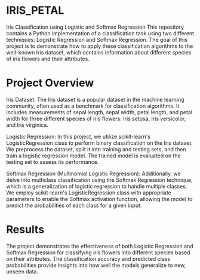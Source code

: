 # IRIS_PETAL
Iris Classification using Logistic and Softmax Regression
This repository contains a Python implementation of a classification task using two different techniques: Logistic Regression and Softmax Regression. The goal of this project is to demonstrate how to apply these classification algorithms to the well-known Iris dataset, which contains information about different species of iris flowers and their attributes.

# Project Overview
Iris Dataset: The Iris dataset is a popular dataset in the machine learning community, often used as a benchmark for classification algorithms. It includes measurements of sepal length, sepal width, petal length, and petal width for three different species of iris flowers: Iris setosa, Iris versicolor, and Iris virginica.

Logistic Regression: In this project, we utilize scikit-learn's LogisticRegression class to perform binary classification on the Iris dataset. We preprocess the dataset, split it into training and testing sets, and then train a logistic regression model. The trained model is evaluated on the testing set to assess its performance.

Softmax Regression (Multinomial Logistic Regression): Additionally, we delve into multiclass classification using the Softmax Regression technique, which is a generalization of logistic regression to handle multiple classes. We employ scikit-learn's LogisticRegression class with appropriate parameters to enable the Softmax activation function, allowing the model to predict the probabilities of each class for a given input.

# Results
The project demonstrates the effectiveness of both Logistic Regression and Softmax Regression for classifying iris flowers into different species based on their attributes. The classification accuracy and predicted class probabilities provide insights into how well the models generalize to new, unseen data.
